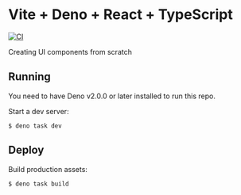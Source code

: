 # Vite + Deno + React + TypeScript

[![CI](https://github.com/alpertunga-bile/unga-ui/actions/workflows/ci.yml/badge.svg?branch=master)](https://github.com/alpertunga-bile/unga-ui/actions/workflows/ci.yml)

Creating UI components from scratch

## Running

You need to have Deno v2.0.0 or later installed to run this repo.

Start a dev server:

```
$ deno task dev
```

## Deploy

Build production assets:

```
$ deno task build
```
